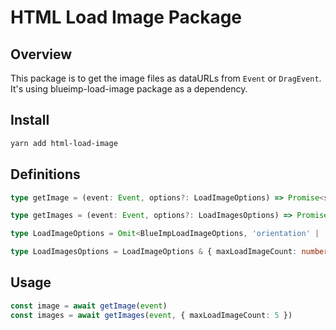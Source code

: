 # HTML Load Image Package

## Overview

This package is to get the image files as dataURLs from `Event` or `DragEvent`. It's using blueimp-load-image package as a dependency.

## Install

```sh
yarn add html-load-image
```

## Definitions

```ts
type getImage = (event: Event, options?: LoadImageOptions) => Promise<string>

type getImages = (event: Event, options?: LoadImagesOptions) => Promise<string[]>

type LoadImageOptions = Omit<BlueImpLoadImageOptions, 'orientation' | 'meta' | 'canvas'>

type LoadImagesOptions = LoadImageOptions & { maxLoadImageCount: number }
```

## Usage

```ts
const image = await getImage(event)
const images = await getImages(event, { maxLoadImageCount: 5 })
```
